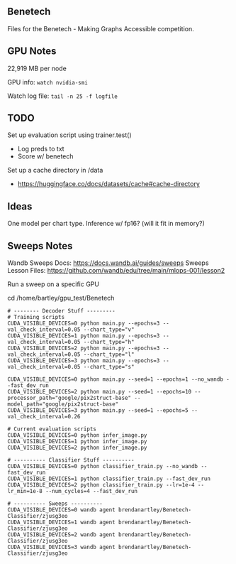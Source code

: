 ## Benetech

Files for the Benetech - Making Graphs Accessible competition.

## GPU Notes

22,919 MB per node

GPU info: `watch nvidia-smi`

Watch log file: `tail -n 25 -f logfile`

## TODO

Set up evaluation script using trainer.test()
- Log preds to txt
- Score w/ benetech

Set up a cache directory in /data
- https://huggingface.co/docs/datasets/cache#cache-directory

## Ideas

One model per chart type. Inference w/ fp16? (will it fit in memory?)

## Sweeps Notes

Wandb Sweeps Docs: https://docs.wandb.ai/guides/sweeps
Sweeps Lesson Files: https://github.com/wandb/edu/tree/main/mlops-001/lesson2

Run a sweep on a specific GPU

cd /home/bartley/gpu_test/Benetech
```
# -------- Decoder Stuff ---------
# Training scripts
CUDA_VISIBLE_DEVICES=0 python main.py --epochs=3 --val_check_interval=0.05 --chart_type="v"
CUDA_VISIBLE_DEVICES=1 python main.py --epochs=3 --val_check_interval=0.05 --chart_type="h"
CUDA_VISIBLE_DEVICES=2 python main.py --epochs=3 --val_check_interval=0.05 --chart_type="l"
CUDA_VISIBLE_DEVICES=3 python main.py --epochs=3 --val_check_interval=0.05 --chart_type="s"

CUDA_VISIBLE_DEVICES=0 python main.py --seed=1 --epochs=1 --no_wandb --fast_dev_run
CUDA_VISIBLE_DEVICES=2 python main.py --seed=1 --epochs=10 --processor_path="google/pix2struct-base" --model_path="google/pix2struct-base"
CUDA_VISIBLE_DEVICES=3 python main.py --seed=1 --epochs=5 --val_check_interval=0.26

# Current evaluation scripts
CUDA_VISIBLE_DEVICES=0 python infer_image.py
CUDA_VISIBLE_DEVICES=1 python infer_image.py
CUDA_VISIBLE_DEVICES=2 python infer_image.py

# ---------- Classifier Stuff ----------
CUDA_VISIBLE_DEVICES=0 python classifier_train.py --no_wandb --fast_dev_run
CUDA_VISIBLE_DEVICES=1 python classifier_train.py --fast_dev_run
CUDA_VISIBLE_DEVICES=2 python classifier_train.py --lr=1e-4 --lr_min=1e-8 --num_cycles=4 --fast_dev_run

# ---------- Sweeps ----------
CUDA_VISIBLE_DEVICES=0 wandb agent brendanartley/Benetech-Classifier/zjusg3eo
CUDA_VISIBLE_DEVICES=1 wandb agent brendanartley/Benetech-Classifier/zjusg3eo
CUDA_VISIBLE_DEVICES=2 wandb agent brendanartley/Benetech-Classifier/zjusg3eo
CUDA_VISIBLE_DEVICES=3 wandb agent brendanartley/Benetech-Classifier/zjusg3eo
```